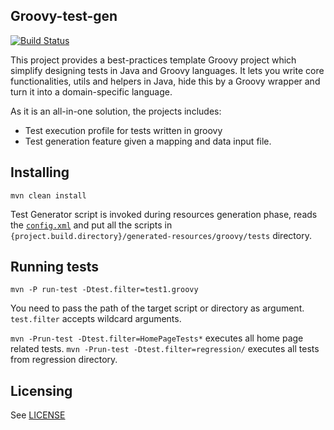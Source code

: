 ## Groovy-test-gen
[![Build Status](https://travis-ci.org/okean/groovy-test-gen.svg?branch=master)](https://travis-ci.org/okean/groovy-test-gen)

This project provides a best-practices template Groovy project which simplify designing tests in Java and Groovy languages. It lets you write core functionalities, utils and helpers in Java, hide this by a Groovy wrapper and turn it into a domain-specific language.

As it is an all-in-one solution, the projects includes:
- Test execution profile for tests written in groovy
- Test generation feature given a mapping and data input file.

## Installing

    mvn clean install

Test Generator script is invoked during resources generation phase, reads the [`config.xml`](https://github.com/okean/groovy-test-gen/blob/master/src/generator-data/config.xml) and put all the scripts in `{project.build.directory}/generated-resources/groovy/tests` directory.

## Running tests

    mvn -P run-test -Dtest.filter=test1.groovy

You need to pass the path of the target script or directory as argument. `test.filter` accepts wildcard arguments. 

`mvn -Prun-test -Dtest.filter=HomePageTests*` executes all home page related tests.
`mvn -Prun-test -Dtest.filter=regression/` executes all tests from regression directory.

## Licensing

See [LICENSE](https://github.com/okean/groovy-test-gen/blob/master/LICENSE)
